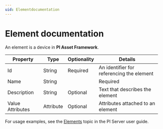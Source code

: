 ```yaml
---
uid: Elementdocumentation
---
```


# Element documentation

An element is a device in **PI Asset Framework**.

  | Property | Type | Optionality | Details |
  | -------- | ---- | ----------- | ------- |
  | Id | String | Required | An identifier for referencing the element |
  | Name | String | | Required | The name of the element
  | Description | String | Optional | Text that describes the element |
  | Value Attributes | Attribute | Optional |   Attributes attached to an element |

For usage examples, see the [Elements](https://livelibrary.osisoft.com/LiveLibrary/web/pub.xql?c=t&action=home&pub=server-v11&lang=en#addHistory=true&filename=GUID-5CD6DA84-346B-4CF1-B82C-978C7E6240F8.xml&docid=GUID-1D30627E-7DB9-4FFE-983D-61521111D348&inner_id=&tid=&query=&scope=&resource=&toc=false&eventType=lcContent.loadDocGUID-1D30627E-7DB9-4FFE-983D-61521111D348) topic in the PI Server user guide.
